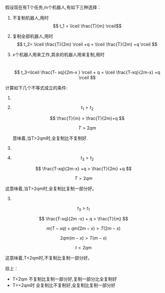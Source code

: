 假设现在有T个任务,m个机器人,有如下三种选择：

1. 不复制机器人,用时 $$ t_1 = \lceil \frac{T}{m}  \rceil$$

2. 复制全部机器人,用时
   $$
   t_2= \lceil \frac{T}{2m} \rceil +q = \lceil \frac{T}{2m} +q \rceil
   $$

3. x个机器人用来工作,其余的机器人用来复制,用时

   ​
   $$
   t_3=\lceil \frac{T- xq}{2m-x } \rceil + q  = \lceil \frac{T-xq}{2m-x} +q \rceil
   $$




计算如下几个不等式成立的条件:

1. ​


1. $$
   t_1 > t_2     
   $$

   $$
   \frac{T}{m} > \frac{T}{2m}+q
   $$

   $$
   T>2qm
   $$

   意味着,当T>2qm时,全复制比不复制好.

2. ​

3. $$
   t_3> t_2
   $$


$$
\frac{T-xq}{2m-x} +q > \frac{T}{2m} +q
$$

$$
T>2qm
$$

这意味着,当T>2qm时,全复制比复制一部分好。

3.
$$
t_3 > t_1
$$

$$
\frac{T-xq}{2m -x} + q > \frac{T}{m}
$$

$$
m(T-xq) + qm(2m-x) > T(2m-x)
$$

$$
2qm(m-x) >T(m-x)
$$

$$
t<2qm
$$

这意味着,T<2qm时,不复制比复制一部分好。



综上：

* T<2qm   不复制比复制一部分好,复制一部分比全复制好
* T>=2qm时 全复制比不复制好,全复制比复制一部分好
